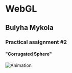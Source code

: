 # <h1> WebGL </h1>
<h2> Bulyha Mykola </h2>
<h3>Practical assignment #2 </h3>
<h4>"Corrugated Sphere"</h4>

![Animation](https://github.com/Sykess3/WebGL-basics/assets/62252443/483a9479-7022-4b6b-813d-17b567830c16)
